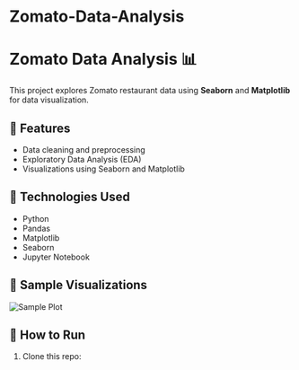 # Zomato-Data-Analysis
# Zomato Data Analysis 📊

This project explores Zomato restaurant data using **Seaborn** and **Matplotlib** for data visualization.

## 📌 Features
- Data cleaning and preprocessing
- Exploratory Data Analysis (EDA)
- Visualizations using Seaborn and Matplotlib

## 🔧 Technologies Used
- Python
- Pandas
- Matplotlib
- Seaborn
- Jupyter Notebook

## 📸 Sample Visualizations
![Sample Plot](images/sample_plot.png)

## 🚀 How to Run
1. Clone this repo:
